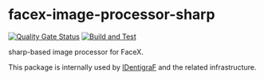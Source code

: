 # facex-image-processor-sharp

[![Quality Gate Status](https://sonarcloud.io/api/project_badges/measure?project=myrotvorets_facex-image-processor-sharp&metric=alert_status)](https://sonarcloud.io/dashboard?id=myrotvorets_facex-image-processor-sharp)
[![Build and Test](https://github.com/myrotvorets/facex-image-processor-sharp/actions/workflows/build.yml/badge.svg)](https://github.com/myrotvorets/facex-image-processor-sharp/actions/workflows/build.yml)

sharp-based image processor for FaceX.

This package is internally used by [IDentigraF](https://identigraf.center/) and the related infrastructure.
